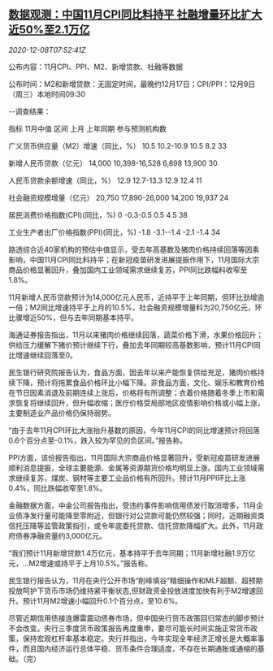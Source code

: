 <!--1607414102000-->
[数据观测：中国11月CPI同比料持平 社融增量环比扩大近50%至2.1万亿](https://cn.reuters.com/article/poll-china-nov-cpi-ppi-m2-1208-idCNKBS28I0SY)
------

<div><i>2020-12-08T07:52:41Z</i></div><p>公布内容：11月CPI、PPI、M2、新增贷款、社融等数据</p><p>公布时间：M2和新增贷款：无固定时间，最晚约12月17日；CPI/PPI：12月9日（周三）本地时间09:30</p><p>--调查结果：</p><p>指标 11月中值 区间 上月 上年同期 参与预测机构数</p><p>广义货币供应量（M2）增速（同比，%） 10.5 10.2-10.9 10.5 8.2 33</p><p>新增人民币贷款（亿元） 14,000 10,398-16,528 6,898 13,900 30</p><p>人民币贷款余额增速（同比，%） 12.9 12.7-13.3 12.9 12.4 11</p><p>社会融资规模增量（亿元） 20,750 17,890-26,000 14,200 19,937 24</p><p>居民消费价格指数(CPI)(同比，%) 0 -0.3-0.5 0.5 4.5 38</p><p>工业生产者出厂价格指数(PPI)(同比，%) -1.8 -3.1--1.4 -2.1 -1.4 34</p><p>路透综合近40家机构的预估中值显示，受去年高基数及猪肉价格持续回落等因素影响，中国11月CPI同比料持平；在新冠疫苗研发进展提振作用下，11月国际大宗商品价格显著回升，叠加国内工业领域需求继续复苏，PPI同比跌幅料收窄至1.8%。</p><p>11月新增人民币贷款预计为14,000亿元人民币，近持平于上年同期，但环比劲增逾一倍；M2同比增速持平于上月的10.5%，社会融资规模增量料为20,750亿元，环比骤增近50%，但与去年同期基本持平。</p><p>海通证券报告指出，11月以来猪肉价格继续回落，蔬菜价格下滑，水果价格回升；供给压力缓解下猪价预计继续下行，叠加去年同期较高基数影响，预计11月CPI同比增速继续回落至0。</p><p>民生银行研究院报告认为，食品方面，因去年以来产能恢复供给充足，猪肉价格持续下降，预计将拖累食品价格环比小幅下降。非食品方面，文化、娱乐和教育价格在节日因素消退及前期连续上涨后，价格将有所调整；衣着价格随着冬季上市和需求恢复将继续回升，但升幅收缩；医疗价格受局部地区疫情影响价格或小幅上涨，主要制造业产品价格仍保持弱势。</p><p>“由于去年11月CPI环比大涨抬升基数的原因，今年11月CPI的同比增速预计将回落0.6个百分点至-0.1%，跌入较为罕见的负区间。”报告称。</p><p>PPI方面，该份报告指出，11月国际大宗商品价格显著回升，受新冠疫苗研发进展顺利消息提振，全球主要能源、金属等资源期货价格均明显上涨。国内工业领域需求继续复苏，煤炭、钢材等主要工业品价格有所回升。预计11月PPI环比上涨0.4%，同比跌幅收窄至1.8%。</p><p>金融数据方面，中金公司报告指出，受违约事件影响信用债发行取消增多，11月企业债净发行量可能降至零附近，但银行对公贷款可能仍然较强；同时，近期融资类信托压降等监管政策指引，或令年底委托贷款、信托贷款降幅扩大。此外，11月政府债券净融资量约3,000亿元。</p><p>“我们预计11月新增贷款1.4万亿元，基本持平于去年同期；11月新增社融1.9万亿元，...M2增速或持平于上月10.5%。”报告称。</p><p>民生银行报告认为，11月在央行公开市场“削峰填谷”精细操作和MLF超额、超预期投放呵护下货币市场仍维持紧平衡状态,但财政资金投放进度加快有利于M2增速回升。预计11月M2增速小幅回升0.1个百分点，至10.6%。</p><p>尽管近期信用债接连爆雷震动债券市场，但中国央行货币政策回归常态的脚步预计不会改变。央行三季度货币政策报告再度重申，要尽可能长时间实施正常货币政策，保持宏观杠杆率基本稳定。央行并指出，今年实现全年经济正增长是大概率事件，而且国内经济运行总体平稳、货币条件合理适度，不存在长期通胀或通缩的基础。（完）</p>
